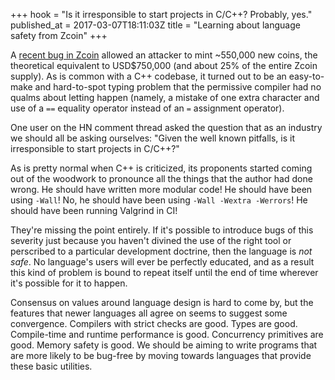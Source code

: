 +++
hook = "Is it irresponsible to start projects in C/C++? Probably, yes."
published_at = 2017-03-07T18:11:03Z
title = "Learning about language safety from Zcoin"
+++

A [recent bug in Zcoin][bug] allowed an attacker to mint
~550,000 new coins, the theoretical equivalent to
USD$750,000 (and about 25% of the entire Zcoin supply). As
is common with a C++ codebase, it turned out to be an
easy-to-make and hard-to-spot typing problem that the
permissive compiler had no qualms about letting happen
(namely, a mistake of one extra character and use of a `==`
equality operator instead of an `=` assignment operator).

One user on the HN comment thread asked the question that
as an industry we should all be asking ourselves: "Given
the well known pitfalls, is it irresponsible to start
projects in C/C++?"

As is pretty normal when C++ is criticized, its proponents
started coming out of the woodwork to pronounce all the
things that the author had done wrong. He should have
written more modular code! He should have been using
`-Wall`! No, he should have been using `-Wall -Wextra
-Werrors`! He should have been running Valgrind in CI!

They're missing the point entirely. If it's possible to
introduce bugs of this severity just because you haven't
divined the use of the right tool or perscribed to a
particular development doctrine, then the language is _not
safe_. No language's users will ever be perfectly educated,
and as a result this kind of problem is bound to repeat
itself until the end of time wherever it's possible for it
to happen.

Consensus on values around language design is hard to come
by, but the features that newer languages all agree on
seems to suggest some convergence. Compilers with strict
checks are good. Types are good. Compile-time and runtime
performance is good. Concurrency primitives are good.
Memory safety is good. We should be aiming to write
programs that are more likely to be bug-free by moving
towards languages that provide these basic utilities.

[bug]: https://news.ycombinator.com/item?id=13807693
